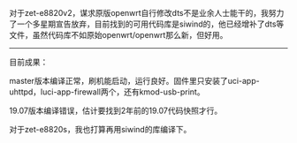 对于zet-e8820v2，谋求原版openwrt自行修改dts不是业余人士能干的，我努力了一个多星期宣告放弃，目前找到的可用代码库是siwind的，他已经增补了dts等文件，虽然代码库不如原始openwrt/openwrt那么新，但好用。

---------------------------------------
目前成果：

master版本编译正常，刷机能启动，运行良好。固件里只安装了uci-app-uhttpd，luci-app-firewall两个，还有kmod-usb-print。

19.07版本编译错误，估计要找到2年前的19.07代码快照才行。

对于zet-e8820s，我也打算再用siwind的库编译下。
